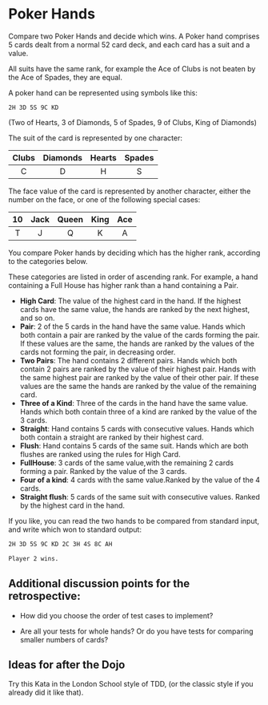 # Poker Hands

Compare two Poker Hands and decide which wins. A Poker hand comprises 5 cards dealt from a normal 52 card deck, and each
card has a suit and a value.

All suits have the same rank, for example the Ace of Clubs is not beaten by the Ace of Spades, they are equal.

A poker hand can be represented using symbols like this:

```text
2H 3D 5S 9C KD
```

(Two of Hearts, 3 of Diamonds, 5 of Spades, 9 of Clubs, King of Diamonds)

The suit of the card is represented by one character:

| Clubs | Diamonds | Hearts | Spades |
|:-----:|:--------:|:------:|:------:|
|   C   |    D     |   H    |   S    |

The face value of the card is represented by another character, either the number on the face, or one of the following
special cases:

| 10 | Jack | Queen | King | Ace |
|:--:|:----:|:-----:|:----:|:---:|
| T  |  J   |   Q   |  K   |  A  |

You compare Poker hands by deciding which has the higher rank, according to the categories below.

These categories are listed in order of ascending rank. For example, a hand containing a Full House has higher rank than
a hand containing a Pair.

- **High Card**: The value of the highest card in the hand. If the highest cards have the same value, the hands are
  ranked by the next highest, and so on.
- **Pair**: 2 of the 5 cards in the hand have the same value. Hands which both contain a pair are ranked by the value of
  the cards forming the pair. If these values are the same, the hands are ranked by the values of the cards not forming
  the pair, in decreasing order.
- **Two Pairs**: The hand contains 2 different pairs. Hands which both contain 2 pairs are ranked by the value of their
  highest pair. Hands with the same highest pair are ranked by the value of their other pair. If these values are the
  same the hands are ranked by the value of the remaining card.
- **Three of a Kind**: Three of the cards in the hand have the same value. Hands which both contain three of a kind are
  ranked by the value of the 3 cards.
- **Straight**: Hand contains 5 cards with consecutive values. Hands which both contain a straight are ranked by their
  highest card.
- **Flush**: Hand contains 5 cards of the same suit. Hands which are both flushes are ranked using the rules for High
  Card.
- **FullHouse**: 3 cards of the same value,with the remaining 2 cards forming a pair. Ranked by the value of the 3
  cards.
- **Four of a kind**: 4 cards with the same value.Ranked by the value of the 4 cards.
- **Straight flush**: 5 cards of the same suit with consecutive values. Ranked by the highest card in the hand.

If you like, you can read the two hands to be compared from standard input, and write which won to standard output:

```bash
2H 3D 5S 9C KD 2C 3H 4S 8C AH

Player 2 wins.

```

## Additional discussion points for the retrospective:

- How did you choose the order of test cases to implement?

- Are all your tests for whole hands? Or do you have tests for comparing smaller numbers of cards?

## Ideas for after the Dojo

Try this Kata in the London School style of TDD, (or the classic style if you already did it like that).
